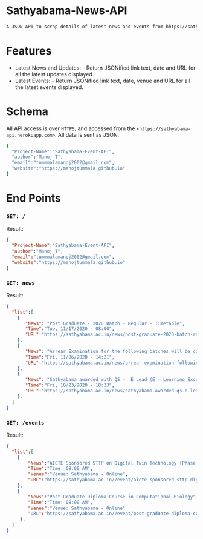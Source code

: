 # Sathyabama-News-API
```bash
A JSON API to scrap details of latest news and events from hhtps://sathyabama.ac.in
```

# Features

- Latest News and Updates:
         - Return JSONified link text, date and URL for all the latest updates displayed.
- Latest Events:
         - Return JSONified link text, date, venue and URL for all the latest events displayed.
  
# Schema

All API access is over ```HTTPS```, and accessed from the ```<https://sathyabama-api.herokuapp.com>```. All data is sent as JSON.
```bash
{
  "Project-Name":"Sathyabama-Event-API",
  "author":"Manoj T",
  "email":"tummmalamanoj2002@gmail.com",
  "website":"https://manojtummala.github.io"
}
```
# End Points

### ```GET: /```
Result:
```json
{
  "Project-Name":"Sathyabama-Event-API",
  "author":"Manoj T",
  "email":"tummmalamanoj2002@gmail.com",
  "website":"https://manojtummala.github.io"
}
```
### ```GET: news```
Result:
```json
{
  "list":[
    {
       "News": "Post Graduate - 2020 Batch - Regular - Timetable",
       "Time":"Tue, 11/17/2020 - 08:00",
       "URL":"https://sathyabama.ac.in/news/post-graduate-2020-batch-regular-timetable"
    },
    {
       "News": "Arrear Examination for the following batches will be conducted through ONLINE Mode from 18.11.2020 to 28.11.2020.",
       "Time":"Fri, 11/06/2020 - 14:21",
       "URL":"https://sathyabama.ac.in/news/arrear-examination-following-batches-will-be-conducted-through-online-mode-18112020-28112020"
    },
    {
       "News": "Sathyabama awarded with QS -  E Lead (E - Learning Excellence for Academic Digitisation)",
       "Time":"Fri, 10/23/2020 - 18:33",
       "URL":"https://sathyabama.ac.in/news/sathyabama-awarded-qs-e-lead-e-learning-excellence-academic-digitisation"
    },
  ]
}
```
### `GET: /events`  
Result:  
```json
{
  "list":[
    {
        "News":"AICTE Sponsored STTP on Digital Twin Technology (Phase - III)",
        "Time":"Time: 08:00 AM",
        "Venue":"Venue: Sathyabama - Online",
        "URL":"https://sathyabama.ac.in//event/aicte-sponsored-sttp-digital-twin-technology-phase-iii"
    },
    {
        "News":"Post Graduate Diploma Course in Computational Biology",
        "Time":"Time: 08:00 AM",
        "Venue":"Venue: Sathyabama - Online"
        "URL":"https://sathyabama.ac.in//event/post-graduate-diploma-course-computational-biology"
     },
  ]
}
```

























